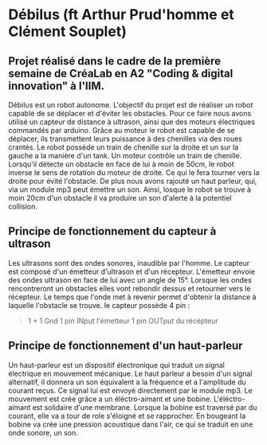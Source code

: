 # Débilus (ft Arthur Prud'homme et Clément Souplet)
## Projet réalisé dans le cadre de la première semaine de CréaLab en A2 "Coding & digital innovation" à l'IIM.

Débilus est un robot autonome. L'objectif du projet est de réaliser un robot capable de se déplacer et d'éviter les obstacles.
Pour ce faire nous avons utilisé un capteur de distance à ultrason, ainsi que des moteurs électriques commandés par arduino.
Grâce au moteur le robot est capable de se déplacer, ils transmettent leurs puissance à des chenilles via des roues crantés.
Le robot possède un train de chenille sur la droite et un sur la gauche a la manière d'un tank. Un moteur contrôle un train de chenille.
Lorsqu'il détecte un obstacle en face de lui à moin de 50cm, le robot inverse le sens de rotation du moteur de droite. Ce qui le fera tourner vers la droite pour évité l'obstacle.
De plus nous avons rajouté un haut parleur, qui, via un module mp3 peut émettre un son.
Ainsi, losque le robot se trouve à moin  20cm d'un obstacle il va produire un son d'alerte à la potentiel collision.

## Principe de fonctionnement du capteur à ultrason
Les ultrasons sont des ondes sonores, inaudible par l'homme.
Le capteur est composé d'un émetteur d'ultrason et d'un récepteur.
L'émetteur envoie des ondes ultrason en face de lui avec un angle de 15°.
Lorsque les ondes rencontreront un obstacles elles vont rebondir dessus et retourner vers le récepteur.
Le temps que l'onde met à revenir permet d'obtenir la distance à laquelle l'obstacle se trouve.
le capteur possède 4 pin :
>1 +
>1 Gnd
>1 pin INput l'émetteur
>1 pin OUTput du récépteur

## Principe de fonctionnement d'un haut-parleur
Un haut-parleur est un dispositif électronique qui traduit un signal électrique en mouvement mécanique.
Le haut parleur a besoin d'un signal alternatif, il donnera un son équivalent a la fréquence et a l'amplitude du courant reçus.
Ce signal lui est envoyé directement par le module mp3.
Le mouvement est crée grâce a un éléctro-aimant et une bobine. L'éléctro-aimant est solidaire d'une membrane. Lorsque la bobine est traversé par du courant, elle va a tour de role s'éloigné et se rapprocher. En bougeant la bobine va crée une pression acoustique dans l'air, ce qui se traduit en une onde sonore, un son.
